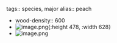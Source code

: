 tags:: species, major
alias:: peach

- wood-density:: 600
- ![image.png](https://peach-geographical-bat-397.mypinata.cloud/ipfs/QmTWtFc4JTYV3V1kHKM7MBFXjQNfnNPLuKe9HwTYqxa8F5){:height 478, :width 628}
- ![image.png](https://peach-geographical-bat-397.mypinata.cloud/ipfs/QmSdrJkz2SHiBoL3aCJAmXPX6NSALvXRDBnKG2R2GgbS21)